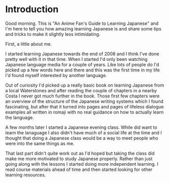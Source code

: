 # Introduction

Good morning. This is "An Anime Fan's Guide to Learning Japanese" and I'm here to tell you how amazing learning Japanese is and share some tips and tricks to make it slightly less intimidating.

First, a little about me.

I started learning Japanese towards the end of 2008 and I think I've done pretty well with it in that time. When I started I'd only been watching Japanese language media for a couple of years. Like lots of people do I'd picked up a few words here and there and this was the first time in my life I'd found myself interested by another language.

Out of curiosity I'd picked up a really basic book on learning Japanese from a local Waterstones and after reading the couple of chapters in a nearby Costa I never got much further in the book. Those first few chapters were an overview of the structure of the Japanese writing systems which I found fascinating, but after that it turned into pages and pages of lifeless dialogue examples all written in romaji with no real guidance on how to actually learn the language.

A few months later I started a Japanese evening class. While did want to learn the lanaguage I also didn't have much of a social life at the time and I thought that doing a Japanese class would be a way to meet people who were into the same things as me.

That last part didn't quite work out as I'd hoped but taking the class did make me more motivated to study Japanese properly. Rather than just going along with the lessons I started doing more independent learning. I read course materials ahead of time and then started looking for other learning resources.





